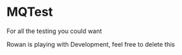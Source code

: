 MQTest
======

For all the testing you could want

Rowan is playing with Development, feel free to delete this